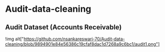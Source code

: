 # Audit-data-cleaning

## Audit Dataset (Accounts Receivable)
!img alt["https://github.com/nsankareswari-70/Audit-data-cleaning/blob/9894901e84e56386c19cfaf8dac1d7268a9c6bc1/audit1.png"]
